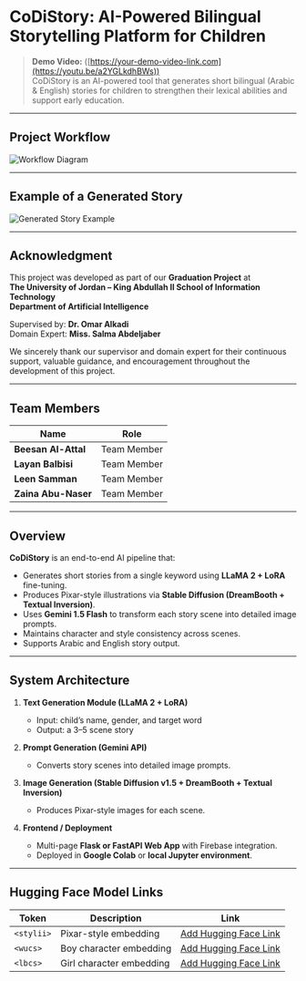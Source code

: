 # CoDiStory: AI-Powered Bilingual Storytelling Platform for Children

> **Demo Video:** ([https://your-demo-video-link.com](https://youtu.be/a2YGLkdhBWs))  
CoDiStory is an AI-powered tool that generates short bilingual (Arabic & English) stories for children to strengthen their lexical abilities and support early education.
---

## Project Workflow

![Workflow Diagram](path/to/workflow-image.png)

---

## Example of a Generated Story

![Generated Story Example](path/to/generated-story-image.png)

---

## Acknowledgment

This project was developed as part of our **Graduation Project** at  
**The University of Jordan – King Abdullah II School of Information Technology**  
**Department of Artificial Intelligence**

Supervised by: **Dr. Omar Alkadi**  
Domain Expert: **Miss. Salma Abdeljaber**

We sincerely thank our supervisor and domain expert for their continuous support, valuable guidance, and encouragement throughout the development of this project.

---

## Team Members

| Name | Role |
|------|------|
| **Beesan Al-Attal** | Team Member |
| **Layan Balbisi** | Team Member |
| **Leen Samman** | Team Member |
| **Zaina Abu-Naser** | Team Member |

---

## Overview

**CoDiStory** is an end-to-end AI pipeline that:
- Generates short stories from a single keyword using **LLaMA 2 + LoRA** fine-tuning.  
- Produces Pixar-style illustrations via **Stable Diffusion (DreamBooth + Textual Inversion)**.  
- Uses **Gemini 1.5 Flash** to transform each story scene into detailed image prompts.  
- Maintains character and style consistency across scenes.  
- Supports Arabic and English story output.

---

## System Architecture

1. **Text Generation Module (LLaMA 2 + LoRA)**  
   - Input: child’s name, gender, and target word  
   - Output: a 3–5 scene story  

2. **Prompt Generation (Gemini API)**  
   - Converts story scenes into detailed image prompts.  

3. **Image Generation (Stable Diffusion v1.5 + DreamBooth + Textual Inversion)**  
   - Produces Pixar-style images for each scene.  

4. **Frontend / Deployment**  
   - Multi-page **Flask or FastAPI Web App** with Firebase integration.  
   - Deployed in **Google Colab** or **local Jupyter environment**.  

---

## Hugging Face Model Links

| Token | Description | Link |
|--------|--------------|------|
| `<stylii>` | Pixar-style embedding | [Add Hugging Face Link]() |
| `<wucs>` | Boy character embedding | [Add Hugging Face Link]() |
| `<lbcs>` | Girl character embedding | [Add Hugging Face Link]() |


